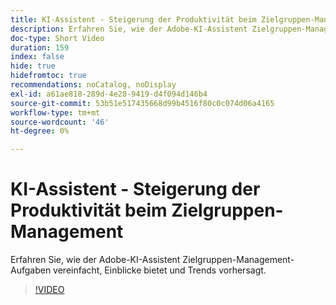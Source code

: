 ```yaml
---
title: KI-Assistent - Steigerung der Produktivität beim Zielgruppen-Management
description: Erfahren Sie, wie der Adobe-KI-Assistent Zielgruppen-Management-Aufgaben vereinfacht, Einblicke bietet und Trends vorhersagt.
doc-type: Short Video
duration: 159
index: false
hide: true
hidefromtoc: true
recommendations: noCatalog, noDisplay
exl-id: a61ae818-289d-4e28-9419-d4f094d146b4
source-git-commit: 53b51e517435668d99b4516f80c0c074d06a4165
workflow-type: tm+mt
source-wordcount: '46'
ht-degree: 0%

---
```


# KI-Assistent - Steigerung der Produktivität beim Zielgruppen-Management

Erfahren Sie, wie der Adobe-KI-Assistent Zielgruppen-Management-Aufgaben vereinfacht, Einblicke bietet und Trends vorhersagt.

<!-- 82_OS512_3442427_158_ai-assistant-boosting-productivity-in-audience-management -->
>[!VIDEO](https://video.tv.adobe.com/v/3458182/?learn=on&enablevpops=true)

